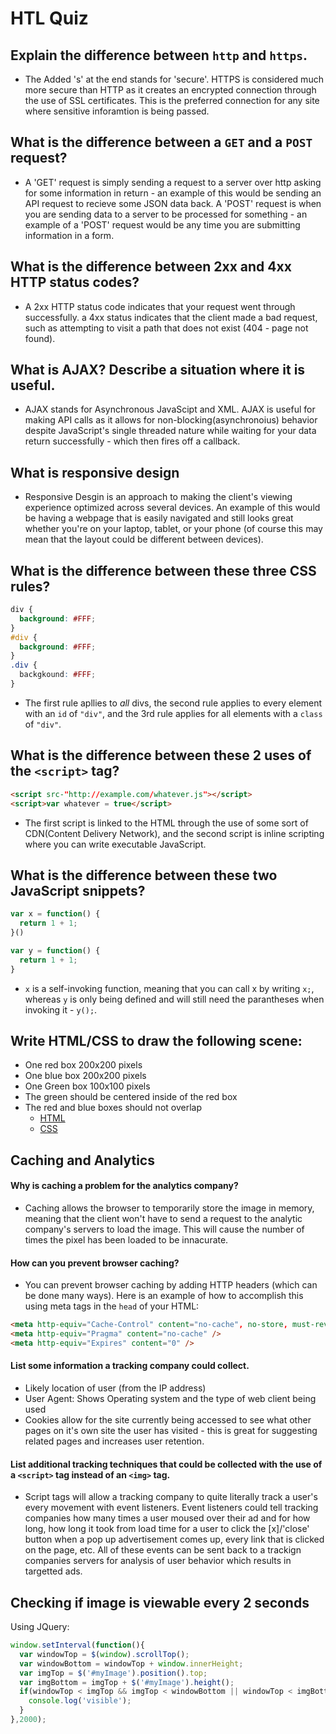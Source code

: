 # HTL Quiz 

## Explain the difference between `http` and `https`.

- The Added 's' at the end stands for 'secure'. HTTPS is considered much more secure than HTTP as it creates an encrypted connection through the use of SSL certificates. This is the preferred connection for any site where sensitive inforamtion is being passed.

## What is the difference between a `GET` and a `POST` request?

- A 'GET' request is simply sending a request to a server over http asking for some information in return - an example of this would be sending an API request to recieve some JSON data back. A 'POST' request is when you are sending data to a server to be processed for something - an example of a 'POST' request would be any time you are submitting information in a form. 

## What is the difference between 2xx and 4xx HTTP status codes?

- A 2xx HTTP status code indicates that your request went through successfully. a 4xx status indicates that the client made a bad request, such as attempting to visit a path that does not exist (404 - page not found).

## What is AJAX? Describe a situation where it is useful.

- AJAX stands for Asynchronous JavaScipt and XML. AJAX is useful for making API calls as it allows for non-blocking(asynchronoius) behavior despite JavaScript's single threaded nature while waiting for your data return successfully - which then fires off a callback. 

## What is responsive design 

- Responsive Desgin is an approach to making the client's viewing experience optimized across several devices. An example of this would be having a webpage that is easily navigated and still looks great whether you're on your laptop, tablet, or your phone (of course this may mean that the layout could be different between devices).

## What is the difference between these three CSS rules?
```css
div {
  background: #FFF;
}
#div {
  background: #FFF;
}
.div {
  backgkound: #FFF;
}
```
- The first rule apllies to _all_ divs, the second rule applies to every element with an `id` of `"div"`, and the 3rd rule applies for all elements with a `class` of `"div"`.

## What is the difference between these 2 uses of the `<script>` tag?
```html
<script src-"http://example.com/whatever.js"></script>
<script>var whatever = true</script>
```
- The first script is linked to the HTML through the use of some sort of CDN(Content Delivery Network), and the second script is inline scripting where you can write executable JavaScript.

## What is the difference between these two JavaScript snippets?
```javascript
var x = function() {
  return 1 + 1;
}()

var y = function() {
  return 1 + 1;
}
```
- `x` is a self-invoking function, meaning that you can call x by writing `x;`, whereas `y` is only being defined and will still need the parantheses when invoking it - `y();`. 

## Write HTML/CSS to draw the following scene:
  - One red box 200x200 pixels 
  - One blue box 200x200 pixels 
  - One Green box 100x100 pixels
  - The green should be centered inside of the red box
  - The red and blue boxes should not overlap
    * [HTML]('index.html')
    * [CSS]('style.css')

## Caching and Analytics

#### Why is caching a problem for the analytics company?
- Caching allows the browser to temporarily store the image in memory, meaning that the client won't have to send a request to the analytic company's servers to load the image. This will cause the number of times the pixel has been loaded to be innacurate. 

#### How can you prevent browser caching?
- You can prevent browser caching by adding HTTP headers (which can be done many ways). Here is an example of how to accomplish this using meta tags in the `head` of your HTML:
```html
<meta http-equiv="Cache-Control" content="no-cache", no-store, must-revalidate />
<meta http-equiv="Pragma" content="no-cache" />
<meta http-equiv="Expires" content="0" />
```

#### List some information a tracking company could collect.
- Likely location of user (from the IP address)
- User Agent: Shows Operating system and the type of web client being used
- Cookies allow for the site currently being accessed to see what other pages on it's own site the user has visited - this is great for suggesting related pages and increases user retention.

#### List additional tracking techniques that could be collected with the use of a `<script>` tag instead of an `<img>` tag.
- Script tags will allow a tracking company to quite literally track a user's every movement with event listeners. Event listeners could tell tracking companies how many times a user moused over their ad and for how long, how long it took from load time for a user to click the [x]/'close' button when a pop up advertisement comes up, every link that is clicked on the page, etc. All of these events can be sent back to a trackign companies servers for analysis of user behavior which results in targetted ads. 

## Checking if image is viewable every 2 seconds
Using JQuery:
```javascript
window.setInterval(function(){
  var windowTop = $(window).scrollTop();
  var windowBottom = windowTop + window.innerHeight;
  var imgTop = $('#myImage').position().top;
  var imgBottom = imgTop + $('#myImage').height(); 
  if(windowTop < imgTop && imgTop < windowBottom || windowTop < imgBottom && imgBottom < windowBottom){
    console.log('visible');
  }
},2000);
```